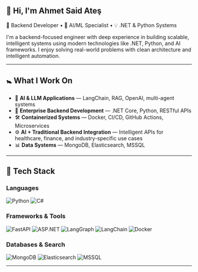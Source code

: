 ## 👋 Hi, I'm Ahmet Said Ateş

🎯 Backend Developer • 🧠 AI/ML Specialist • 💡 .NET & Python Systems

I'm a backend-focused engineer with deep experience in building scalable, intelligent systems using modern technologies like .NET, Python, and AI frameworks. I enjoy solving real-world problems with clean architecture and intelligent automation.

---

## 🚼 What I Work On

* 🧠 **AI & LLM Applications** — LangChain, RAG, OpenAI, multi-agent systems
* 🧹 **Enterprise Backend Development** — .NET Core, Python, RESTful APIs
* 🛠️ **Containerized Systems** — Docker, CI/CD, GitHub Actions, Microservices
* ⚙️ **AI + Traditional Backend Integration** — Intelligent APIs for healthcare, finance, and industry-specific use cases
* 📊 **Data Systems** — MongoDB, Elasticsearch, MSSQL

---

## 🧰 Tech Stack

### Languages

![Python](https://img.shields.io/badge/Python-3670A0?style=for-the-badge\&logo=python\&logoColor=ffdd54)
![C#](https://img.shields.io/badge/C%23-239120?style=for-the-badge\&logo=csharp\&logoColor=white)

### Frameworks & Tools

![FastAPI](https://img.shields.io/badge/FastAPI-005571?style=for-the-badge\&logo=fastapi)
![ASP.NET](https://img.shields.io/badge/ASP.NET-512BD4?style=for-the-badge\&logo=dotnet\&logoColor=white)
![LangGraph](https://img.shields.io/badge/LangGraph-black?style=for-the-badge)
![LangChain](https://img.shields.io/badge/LangChain-purple?style=for-the-badge)
![Docker](https://img.shields.io/badge/Docker-2496ED?style=for-the-badge\&logo=docker\&logoColor=white)

### Databases & Search

![MongoDB](https://img.shields.io/badge/MongoDB-4EA94B?style=for-the-badge\&logo=mongodb\&logoColor=white)
![Elasticsearch](https://img.shields.io/badge/Elasticsearch-005571?style=for-the-badge\&logo=elasticsearch\&logoColor=white)
![MSSQL](https://img.shields.io/badge/MSSQL-CC2927?style=for-the-badge\&logo=microsoftsqlserver\&logoColor=white)

---
